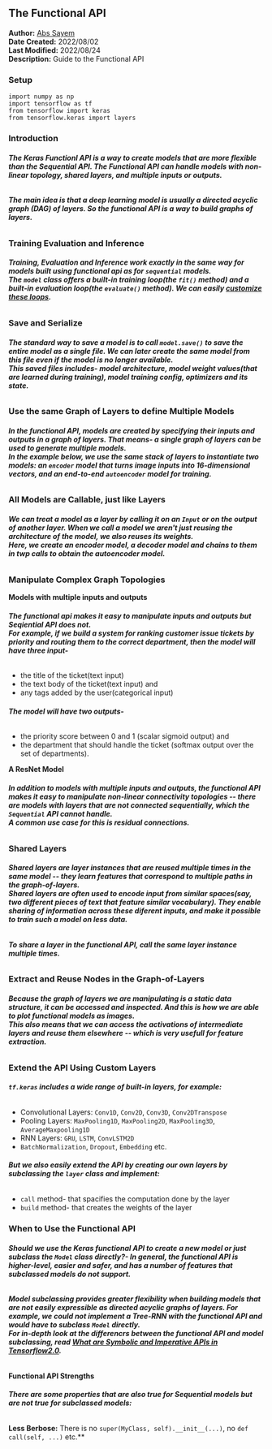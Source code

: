 ## **The Functional API**
**Author:** [Abs Sayem](https://github.com/abs-sayem)<br>
**Date Created:** 2022/08/02<br>
**Last Modified:** 2022/08/24<br>
**Description:** Guide to the Functional API

### **Setup**
```
import numpy as np
import tensorflow as tf
from tensorflow import keras
from tensorflow.keras import layers
```

### **Introduction**
###### **The **Keras Functionl API** is a way to create models that are more flexible than the Sequential API. The Functional API can handle models with non-linear topology, shared layers, and multiple inputs or outputs.**
###### **The main idea is that a deep learning model is usually a directed acyclic graph (DAG) of layers. So the functional API is a way to build ***graphs of layers***.**

### **Training Evaluation and Inference**
###### **Training, Evaluation and Inference work exactly in the same way for models built using functional api as for `sequential` models.<br>The `model` class offers a built-in training loop(the `fit()` method) and a built-in evaluation loop(the `evaluate()` method). We can easily [customize these loops](https://keras.io/guides/customizing_what_happens_in_fit/).**

### **Save and Serialize**
###### **The standard way to save a model is to call `model.save()` to save the entire model as a single file. We can later create the same model from this file even if the model is no longer available.<br>This saved files includes- model architecture, model weight values(that are learned during training), model training config, optimizers and its state.**

### **Use the same Graph of Layers to define Multiple Models**
###### **In the functional API, models are created by specifying their inputs and outputs in a graph of layers. That means- a single graph of layers can be used to generate multiple models.<br>In the example below, we use the same stack of layers to instantiate two models: an `encoder` model that turns image inputs into 16-dimensional vectors, and an end-to-end `autoencoder` model for training.**

### **All Models are Callable, just like Layers**
###### **We can treat a model as a layer by calling it on an `Input` or on the output of another layer. When we call a model we aren't just reusing the architecture of the model, we also reuses its weights.<br>Here, we create an encoder model, a decoder model and chains to them in twp calls to obtain the autoencoder model.**

### **Manipulate Complex Graph Topologies**
**Models with multiple inputs and outputs**
###### **The functional api makes it easy to manipulate inputs and outputs but Seqiential API does not.<br>For example, if we build a system for ranking customer issue tickets by priority and routing them to the correct department, then the model will have three input-**
* the title of the ticket(text input)
* the text body of the ticket(text input) and
* any tags added by the user(categorical input)
###### **The model will have two outputs-**
* the priority score between 0 and 1 (scalar sigmoid output) and
* the department that should handle the ticket (softmax output over the set of departments).

**A ResNet Model**
###### **In addition to models with multiple inputs and outputs, the functional API makes it easy to manipulate non-linear connectivity topologies -- there are models with layers that are not connected sequentially, which the `Sequential` API cannot handle.<br>A common use case for this is residual connections.**

### **Shared Layers**
###### **Shared layers are layer instances that are reused multiple times in the same model -- they learn features that correspond to multiple paths in the graph-of-layers.<br>Shared layers are often used to encode input from similar spaces(say, two different pieces of text that feature similar vocabulary). They enable sharing of information across these diferent inputs, and make it possible to train such a model on less data.**
###### **To share a layer in the functional API, call the same layer instance multiple times.**

### **Extract and Reuse Nodes in the Graph-of-Layers**
###### **Because the graph of layers we are manipulating is a static data structure, it can be accessed and inspected. And this is how we are able to plot functional models as images.<br>This also means that we can access the activations of intermediate layers and reuse them elsewhere -- which is very usefull for feature extraction.**

### **Extend the API Using Custom Layers**

###### **`tf.keras` includes a wide range of built-in layers, for example:**
* Convolutional Layers: `Conv1D`, `Conv2D`, `Conv3D`, `Conv2DTranspose`
* Pooling Layers: `MaxPooling1D`, `MaxPooling2D`, `MaxPooling3D`, `AverageMaxpooling1D`
* RNN Layers: `GRU`, `LSTM`, `ConvLSTM2D`
* `BatchNormalization`, `Dropout`, `Embedding` etc.
###### **But we also easily extend the API by creating our own layers by subclassing the `layer` class and implement:**
* `call` method- that spacifies the computation done by the layer
* `build` method- that creates the weights of the layer

### **When to Use the Functional API**
###### **Should we use the Keras functional API to create a new model or just subclass the `Model` class directly?- In general, the functional API is higher-level, easier and safer, and has a number of features that subclassed models do not support.**
###### **Model subclassing provides greater flexibility when building models that are not easily expressible as directed acyclic graphs of layers. For example, we could not implement a Tree-RNN with the functional API and would have to subclass `Model` directly.<br>For in-depth look at the differencrs between the functional API and model subclassing, read [What are Symbolic and Imperative APIs in Tensorflow2.0](https://blog.tensorflow.org/2019/01/what-are-symbolic-and-imperative-apis.html).<br>**
#### **Functional API Strengths**
###### **There are some properties that are also true for Sequential models but are not true for subclassed models:**
**Less Berbose:** There is no `super(MyClass, self).__init__(...)`, no `def call(self, ...)` etc.**<br>